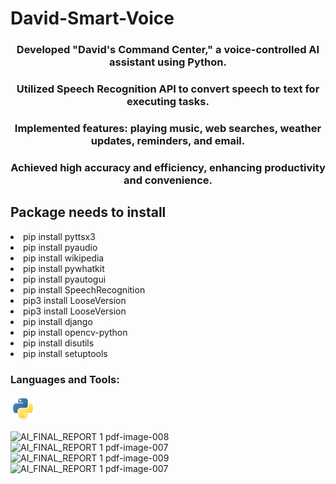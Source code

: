 # David-Smart-Voice


<h3 align="center">Developed "David's Command Center," a voice-controlled AI assistant using Python.</h3>
<h3 align="center">Utilized Speech Recognition API to convert speech to text for executing tasks.</h3>
<h3 align="center">Implemented features: playing music, web searches, weather updates, reminders, and email.</h3>
<h3 align="center">Achieved high accuracy and efficiency, enhancing productivity and convenience.</h3>
<h2>Package needs to install</h2>
<li>pip install pyttsx3</li>
<li>pip install pyaudio</li>
<li>pip install wikipedia</li>
<li>pip install pywhatkit</li>
<li>pip install pyautogui</li>
<li>pip install SpeechRecognition</li>
<li>pip3 install LooseVersion</li>
<li>pip3 install LooseVersion</li>
<li>pip install django</li>
<li>pip install opencv-python</li>
<li>pip install disutils</li>
<li>pip install setuptools</li>

<h3 align="left">Languages and Tools:</h3>
<p align="left"> <a href="https://www.python.org" target="_blank" rel="noreferrer"> <img src="https://raw.githubusercontent.com/devicons/devicon/master/icons/python/python-original.svg" alt="python" width="40" height="40"/> </a> </p>

![AI_FINAL_REPORT 1 pdf-image-008](https://github.com/kmishraa/David-Smart-Voice/assets/104066423/3add6d2c-bf63-4aaf-86f1-99fbcff65cd1)
![AI_FINAL_REPORT 1 pdf-image-007](https://github.com/kmishraa/David-Smart-Voice/assets/104066423/8f190774-cf9e-43bc-be92-54c0552b3100)
![AI_FINAL_REPORT 1 pdf-image-009](https://github.com/kmishraa/David-Smart-Voice/assets/104066423/0837fff1-bfdd-43ff-b3e5-9471a5e40425)
![AI_FINAL_REPORT 1 pdf-image-007](https://github.com/kmishraa/David-Smart-Voice/assets/104066423/2e9882ad-6aef-41e2-b23e-b36b6dd4281a)







